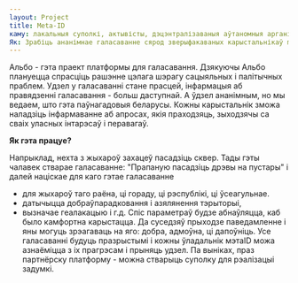 ```yaml
---
layout: Project
title: Meta-ID
каму: лакальныя суполкі, актывісты, дэцэнтралізаваныя аўтаномныя арганізацыі. 
Як: Зрабіць ананімнае галасаванне сярод зверыфакаваных карыстальнікаў metaID
---
```


Альбо - гэта праект платформы для галасавання. Дзякуючы Альбо плануецца спрасціць рашэнне цэлага шэрагу сацыяльных і палітычных праблем. Удзел у галасаванні стане прасцей, інфармацыя аб правядзенні галасавання - больш даступнай. А ўдзел ананімным, но мы ведаем, што гэта паўнагадовыя беларусы. Кожны карыстальнік зможа наладзіць інфармаванне аб апросах, якія праходзяць, зыходзячы са сваіх уласных інтарэсаў і перавагаў.

**Як гэта працуе?**

Напрыклад, нехта з жыхароў захацеў пасадзіць сквер. Тады гэты чалавек стварае галасаванне: "Прапаную пасадзіць дрэвы на пустары" і далей націскае для каго гэтае галасаванне
 - для жыхароў таго раёна, ці гораду, ці рэспублікі, ці ўсеагульнае. 
 - датычыцца добраўпарадковання і азялянення тэрыторыі, 
 - вызначае геалакацыю і г.д. 
Спіс параметраў будзе абнаўляцца, каб было камфортна карыстацца. 
Да суседзяў прыходзе паведамленне і яны могуць зрэагаваць на яго: добра, адмоўна, ці дапоўніць. 
Усе галасаванні будуць празрыстымі і кожны ўладальнік мэтаID можа азнаёміцца з іх прагрэсам і прыняць удзел. 
Па выніках, праз партнёрску платформу - можна стварыць суполку для рэалізацыі задумкі. 

